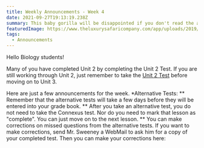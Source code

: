 ```yaml
---
title: Weekly Announcements - Week 4
date: 2021-09-27T19:13:19.238Z
summary: This baby gorilla will be disappointed if you don't read the announcements.
featuredImage: https://www.theluxurysafaricompany.com/app/uploads/2019/09/Gorilla.jpg
tags:
  - Announcements
---
```

Hello Biology students!

Many of you have completed Unit 2 by completing the Unit 2 Test. If you are still working through Unit 2, just remember to take the [Unit 2 Test](/posts/unit-2-alternative-test/) before moving on to Unit 3. 

Here are just a few announcements for the week.
*Alternative Tests:
** Remember that the alternative tests will take a few days before they will be entered into your grade book.
** After you take an alternative test, you do not need to take the Connexus test. Nor do you need to mark that lesson as "complete". You can just move on to the next lesson.
** You can make corrections on missed questions from the alternative tests. If you want to make corrections, send Mr. Sweeney a WebMail to ask him for a copy of your completed test. Then you can make your corrections here: 
